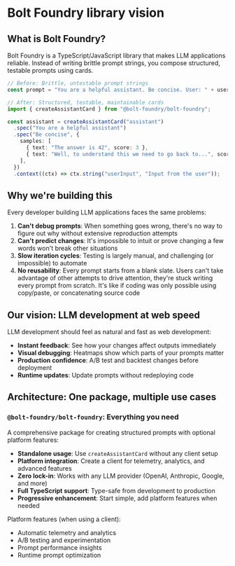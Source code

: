 # Bolt Foundry library vision

## What is Bolt Foundry?

Bolt Foundry is a TypeScript/JavaScript library that makes LLM applications
reliable. Instead of writing brittle prompt strings, you compose structured,
testable prompts using cards.

```typescript
// Before: Brittle, untestable prompt strings
const prompt = "You are a helpful assistant. Be concise. User: " + userInput;

// After: Structured, testable, maintainable cards
import { createAssistantCard } from "@bolt-foundry/bolt-foundry";

const assistant = createAssistantCard("assistant")
  .spec("You are a helpful assistant")
  .spec("Be concise", {
    samples: [
      { text: "The answer is 42", score: 3 },
      { text: "Well, to understand this we need to go back to...", score: -3 },
    ],
  })
  .context((ctx) => ctx.string("userInput", "Input from the user"));
```

## Why we're building this

Every developer building LLM applications faces the same problems:

1. **Can't debug prompts**: When something goes wrong, there's no way to figure
   out why without extensive reproduction attempts
2. **Can't predict changes**: It's impossible to intuit or prove changing a few
   words won't break other situations
3. **Slow iteration cycles**: Testing is largely manual, and challenging (or
   impossible) to automate
4. **No reusability**: Every prompt starts from a blank slate. Users can't take
   advantage of other attempts to drive attention, they're stuck writing every
   prompt from scratch. It's like if coding was only possible using copy/paste,
   or concatenating source code

## Our vision: LLM development at web speed

LLM development should feel as natural and fast as web development:

- **Instant feedback**: See how your changes affect outputs immediately
- **Visual debugging**: Heatmaps show which parts of your prompts matter
- **Production confidence**: A/B test and backtest changes before deployment
- **Runtime updates**: Update prompts without redeploying code

## Architecture: One package, multiple use cases

### `@bolt-foundry/bolt-foundry`: Everything you need

A comprehensive package for creating structured prompts with optional platform
features:

- **Standalone usage**: Use `createAssistantCard` without any client setup
- **Platform integration**: Create a client for telemetry, analytics, and
  advanced features
- **Zero lock-in**: Works with any LLM provider (OpenAI, Anthropic, Google, and
  more)
- **Full TypeScript support**: Type-safe from development to production
- **Progressive enhancement**: Start simple, add platform features when needed

Platform features (when using a client):

- Automatic telemetry and analytics
- A/B testing and experimentation
- Prompt performance insights
- Runtime prompt optimization
